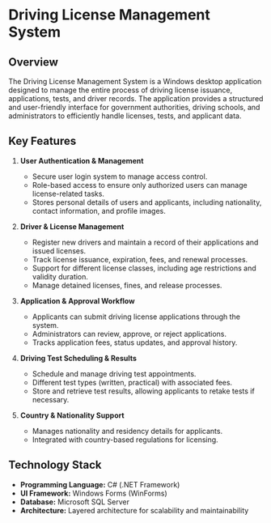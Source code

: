 # Driving License Management System

## Overview

The Driving License Management System is a Windows desktop application designed to manage the entire process of driving license issuance, applications, tests, and driver records. The application provides a structured and user-friendly interface for government authorities, driving schools, and administrators to efficiently handle licenses, tests, and applicant data.

## Key Features

1. **User Authentication & Management**
    * Secure user login system to manage access control.
    * Role-based access to ensure only authorized users can manage license-related tasks.
    * Stores personal details of users and applicants, including nationality, contact information, and profile images.

2. **Driver & License Management**
    * Register new drivers and maintain a record of their applications and issued licenses.
    * Track license issuance, expiration, fees, and renewal processes.
    * Support for different license classes, including age restrictions and validity duration.
    * Manage detained licenses, fines, and release processes.

3. **Application & Approval Workflow**
    * Applicants can submit driving license applications through the system.
    * Administrators can review, approve, or reject applications.
    * Tracks application fees, status updates, and approval history.

4. **Driving Test Scheduling & Results**
    * Schedule and manage driving test appointments.
    * Different test types (written, practical) with associated fees.
    * Store and retrieve test results, allowing applicants to retake tests if necessary.

5. **Country & Nationality Support**
    * Manages nationality and residency details for applicants.
    * Integrated with country-based regulations for licensing.

## Technology Stack

*   **Programming Language:** C# (.NET Framework)
*   **UI Framework:** Windows Forms (WinForms)
*   **Database:** Microsoft SQL Server
*   **Architecture:** Layered architecture for scalability and maintainability
